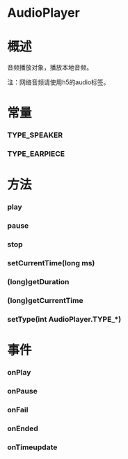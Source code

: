# AudioPlayer

# 概述

音频播放对象，播放本地音频。

注：网络音频请使用h5的audio标签。

# 常量

### TYPE_SPEAKER
### TYPE_EARPIECE

# 方法

### play
### pause
### stop
### setCurrentTime(long ms)
### (long)getDuration
### (long)getCurrentTime
### setType(int AudioPlayer.TYPE_*)

# 事件

### onPlay
### onPause
### onFail
### onEnded
### onTimeupdate



